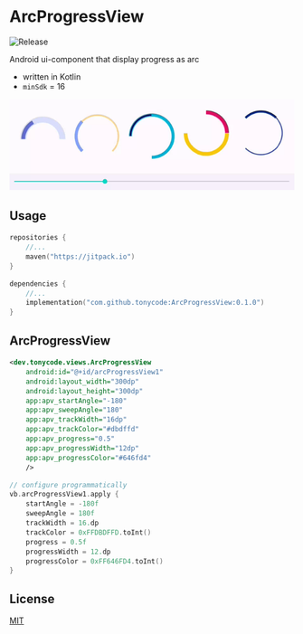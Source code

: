 ArcProgressView
===============

![Release](https://jitpack.io/v/tonycode/ArcProgressView.svg)

Android ui-component that display progress as arc

- written in Kotlin
- `minSdk` = 16

![demo](docs/demo.gif)


## Usage

```kotlin
repositories {
    //...
    maven("https://jitpack.io")
}
```

```kotlin
dependencies {
    //...
    implementation("com.github.tonycode:ArcProgressView:0.1.0")
}
```


## ArcProgressView

```xml
<dev.tonycode.views.ArcProgressView
    android:id="@+id/arcProgressView1"
    android:layout_width="300dp"
    android:layout_height="300dp"
    app:apv_startAngle="-180"
    app:apv_sweepAngle="180"
    app:apv_trackWidth="16dp"
    app:apv_trackColor="#dbdffd"
    app:apv_progress="0.5"
    app:apv_progressWidth="12dp"
    app:apv_progressColor="#646fd4"
    />
```

```kotlin
// configure programmatically
vb.arcProgressView1.apply {
    startAngle = -180f
    sweepAngle = 180f
    trackWidth = 16.dp
    trackColor = 0xFFDBDFFD.toInt()
    progress = 0.5f
    progressWidth = 12.dp
    progressColor = 0xFF646FD4.toInt()
}
```


## License

[MIT](LICENSE)
